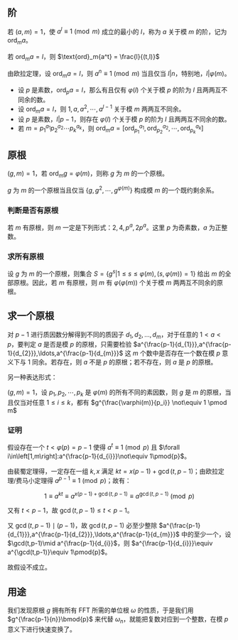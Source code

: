 
## 阶

若 $(a,m)=1$，使 $a^l \equiv 1 \pmod m$ 成立的最小的 $l$，称为 $a$ 关于模 $m$ 的阶，记为 $\text{ord}_ma$。

若 $\text{ord}_ma=l$，则 $\text{ord}_m{a^t} = \frac{l}{(t,l)}$

由欧拉定理，设 $\text{ord}_ma=l$，则 $a^n \equiv 1 \pmod m$ 当且仅当 $l | n$，特别地，$l | \varphi(m)$。

- 设 $p$ 是素数，$\text{ord}_pa=l$，那么有且仅有 $\varphi(l)$ 个关于模 $p$ 的阶为 $l$ 且两两互不同余的数。
- 设 $\text{ord}_ma=l$，则 $1, a, a^2, \cdots, a^{l-1}$ 关于模 $m$ 两两互不同余。
- 设 $p$ 是素数，$l|p-1$，则存在 $\varphi(l)$ 个关于模 $p$ 的阶为 $l$ 且两两互不同余的数。
- 若 $m=p_1^{a_1}p_2^{a_2}\cdots p_k^{a_k}$，则 $\text{ord}_ma = [\text{ord}_{p_1}^{a_1}, \text{ord}_{p_2}^{a_2}, \cdots, \text{ord}_{p_k}^{a_k}]$

## 原根

$(g, m)=1$，若 $\text{ord}_mg = \varphi(m)$，则称 $g$ 为 $m$ 的一个原根。

$g$ 为 $m$ 的一个原根当且仅当 $\{g, g^2, \cdots, g^{\varphi(m)}\}$ 构成模 $m$ 的一个既约剩余系。

### 判断是否有原根

若 $m$ 有原根，则 $m$ 一定是下列形式：$2, 4, p^a, 2p^a$。这里 $p$ 为奇素数，$a$ 为正整数。

### 求所有原根

设 $g$ 为 $m$ 的一个原根，则集合 $S = \{g^s | 1 \leq s \leq \varphi(m), (s, \varphi(m)) = 1\}$ 给出 $m$ 的全部原根。因此，若 $m$ 有原根，则 $m$ 有 $\varphi(\varphi(m))$ 个关于模 $m$ 两两互不同余的原根。

## 求一个原根

对 $p-1$ 进行质因数分解得到不同的质因子 $d_{1},d_{2},\ldots,d_{m}$，对于任意的 $1<a<p$，要判定 $a$ 是否是模 $p$ 的原根，只需要检验 $a^{\frac{p-1}{d_{1}}},a^{\frac{p-1}{d_{2}}},\ldots,a^{\frac{p-1}{d_{m}}}$ 这 $m$ 个数中是否存在一个数在模 $p$ 意义下与 $1$ 同余。若存在，则 $a$ 不是 $p$ 的原根；若不存在，则 $a$ 是 $p$ 的原根。

另一种表达形式：

$(g,m) =1$，设 $p_1, p_2, \cdots, p_k$ 是 $\varphi(m)$ 的所有不同的素因数，则 $g$ 是 $m$ 的原根，当且仅当对任意 $1 \leq i \leq k$，都有 $g^{\frac{\varphi(m)}{p_i}} \not\equiv 1 \pmod m$

### 证明

假设存在一个 $t<\varphi(p)=p-1$ 使得 $a^t\equiv 1\pmod{p}$ 且 $\forall i\in\left[1,m\right]:a^{\frac{p-1}{d_{i}}}\not\equiv 1\pmod{p}$。

由裴蜀定理得，一定存在一组 $k,x$ 满足 $kt=x(p-1)+\gcd(t,p-1)$；由欧拉定理/费马小定理得 $a^{p-1}\equiv 1\pmod{p}$；故有：

$$
1\equiv a^{kt}\equiv a^{x(p-1)+\gcd(t,p-1)}\equiv a^{\gcd(t,p-1)}\pmod{p}
$$

又有 $t<p-1$，故 $\gcd(t,p-1)\leqslant t<p-1$。

又 $\gcd(t,p-1)\mid(p-1)$，故 $\gcd(t,p-1)$ 必至少整除 $a^{\frac{p-1}{d_{1}}},a^{\frac{p-1}{d_{2}}},\ldots,a^{\frac{p-1}{d_{m}}}$ 中的至少一个，设 $\gcd(t,p-1)\mid a^{\frac{p-1}{d_{i}}$，则 $a^{\frac{p-1}{d_{i}}}\equiv a^{\gcd(t,p-1)}\equiv 1\pmod{p}$。

故假设不成立。

## 用途

我们发现原根 $g$ 拥有所有 FFT 所需的单位根 $\omega$ 的性质，于是我们用 $g^{\frac{p-1}{n}}\bmod{p}$ 来代替 $\omega_{n}$，就能把复数对应到一个整数，在模 $p$ 意义下进行快速变换了。

